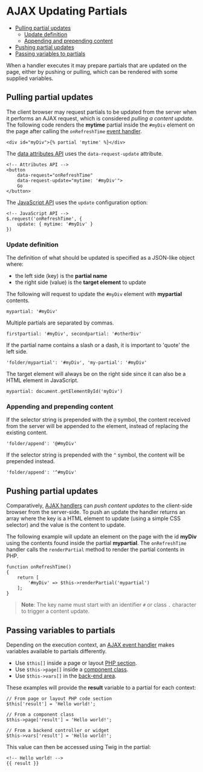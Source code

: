 # AJAX Updating Partials

- [Pulling partial updates](#pulling-updates)
    - [Update definition](#update-definition)
    - [Appending and prepending content](#appending-prepending)
- [Pushing partial updates](#pushing-updates)
- [Passing variables to partials](#passing-variables)

When a handler executes it may prepare partials that are updated on the page, either by pushing or pulling, which can be rendered with some supplied variables.

<a name="pulling-updates"></a>
## Pulling partial updates

The client browser may request partials to be updated from the server when it performs an AJAX request, which is considered *pulling a content update*. The following code renders the **mytime** partial inside the `#myDiv` element on the page after calling the `onRefreshTime` [event handler](../ajax/handlers).

    <div id="myDiv">{% partial 'mytime' %}</div>

The [data attributes API](../ajax/attributes-api) uses the `data-request-update` attribute.

    <!-- Attributes API -->
    <button
        data-request="onRefreshTime"
        data-request-update="mytime: '#myDiv'">
        Go
    </button>

The [JavaScript API](../ajax/javascript-api) uses the `update` configuration option:

    <!-- JavaScript API -->
    $.request('onRefreshTime', {
        update: { mytime: '#myDiv' }
    })

<a name="update-definition"></a>
### Update definition

The definition of what should be updated is specified as a JSON-like object where:

- the left side (key) is the **partial name**
- the right side (value) is the **target element** to update

The following will request to update the `#myDiv` element with **mypartial** contents.

    mypartial: '#myDiv'

Multiple partials are separated by commas.

    firstpartial: '#myDiv', secondpartial: '#otherDiv'

If the partial name contains a slash or a dash, it is important to 'quote' the left side.

    'folder/mypartial': '#myDiv', 'my-partial': '#myDiv'

The target element will always be on the right side since it can also be a HTML element in JavaScript.

    mypartial: document.getElementById('myDiv')


<a name="appending-prepending"></a>
### Appending and prepending content

If the selector string is prepended with the `@` symbol, the content received from the server will be appended to the element, instead of replacing the existing content.


    'folder/append': '@#myDiv'


If the selector string is prepended with the `^` symbol, the content will be prepended instead.


    'folder/append': '^#myDiv'


<a name="pushing-updates"></a>
## Pushing partial updates

Comparatively, [AJAX handlers](../ajax/handlers) can *push content updates* to the client-side browser from the server-side. To push an update the handler returns an array where the key is a HTML element to update (using a simple CSS selector) and the value is the content to update.

The following example will update an element on the page with the id **myDiv** using the contents found inside the partial **mypartial**. The `onRefreshTime` handler calls the `renderPartial` method to render the partial contents in PHP.

    function onRefreshTime()
    {
        return [
            '#myDiv' => $this->renderPartial('mypartial')
        ];
    }

> **Note**: The key name must start with an identifier `#` or class `.` character to trigger a content update.

<a name="passing-variables"></a>
## Passing variables to partials

Depending on the execution context, an [AJAX event handler](../ajax/handlers) makes variables available to partials differently.

- Use `$this[]` inside a page or layout [PHP section](../cms/themes#php-section).
- Use `$this->page[]` inside a [component class](../plugin/components#ajax-handlers).
- Use `$this->vars[]` in the [back-end area](../backend/controllers-ajax#ajax).

These examples will provide the **result** variable to a partial for each context:

    // From page or layout PHP code section
    $this['result'] = 'Hello world!';

    // From a component class
    $this->page['result'] = 'Hello world!';

    // From a backend controller or widget
    $this->vars['result'] = 'Hello world!';

This value can then be accessed using Twig in the partial:

    <!-- Hello world! -->
    {{ result }}
